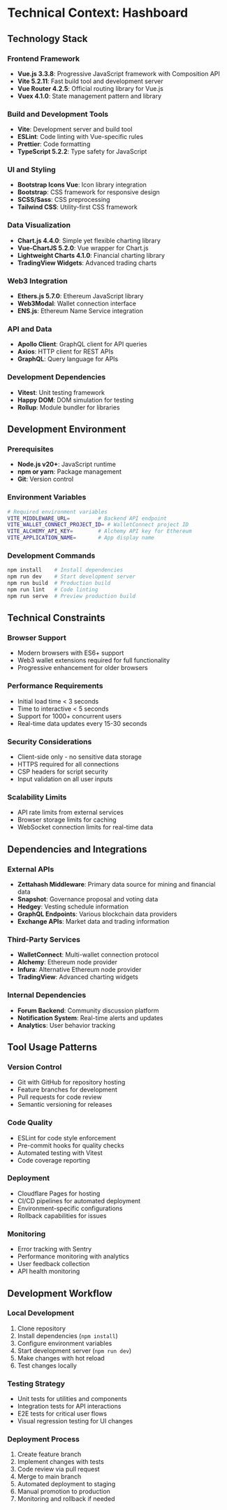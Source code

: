 # Technical Context: Hashboard

## Technology Stack

### Frontend Framework
- **Vue.js 3.3.8**: Progressive JavaScript framework with Composition API
- **Vite 5.2.11**: Fast build tool and development server
- **Vue Router 4.2.5**: Official routing library for Vue.js
- **Vuex 4.1.0**: State management pattern and library

### Build and Development Tools
- **Vite**: Development server and build tool
- **ESLint**: Code linting with Vue-specific rules
- **Prettier**: Code formatting
- **TypeScript 5.2.2**: Type safety for JavaScript

### UI and Styling
- **Bootstrap Icons Vue**: Icon library integration
- **Bootstrap**: CSS framework for responsive design
- **SCSS/Sass**: CSS preprocessing
- **Tailwind CSS**: Utility-first CSS framework

### Data Visualization
- **Chart.js 4.4.0**: Simple yet flexible charting library
- **Vue-ChartJS 5.2.0**: Vue wrapper for Chart.js
- **Lightweight Charts 4.1.0**: Financial charting library
- **TradingView Widgets**: Advanced trading charts

### Web3 Integration
- **Ethers.js 5.7.0**: Ethereum JavaScript library
- **Web3Modal**: Wallet connection interface
- **ENS.js**: Ethereum Name Service integration

### API and Data
- **Apollo Client**: GraphQL client for API queries
- **Axios**: HTTP client for REST APIs
- **GraphQL**: Query language for APIs

### Development Dependencies
- **Vitest**: Unit testing framework
- **Happy DOM**: DOM simulation for testing
- **Rollup**: Module bundler for libraries

## Development Environment

### Prerequisites
- **Node.js v20+**: JavaScript runtime
- **npm or yarn**: Package management
- **Git**: Version control

### Environment Variables
```bash
# Required environment variables
VITE_MIDDLEWARE_URL=         # Backend API endpoint
VITE_WALLET_CONNECT_PROJECT_ID= # WalletConnect project ID
VITE_ALCHEMY_API_KEY=        # Alchemy API key for Ethereum
VITE_APPLICATION_NAME=       # App display name
```

### Development Commands
```bash
npm install    # Install dependencies
npm run dev    # Start development server
npm run build  # Production build
npm run lint   # Code linting
npm run serve  # Preview production build
```

## Technical Constraints

### Browser Support
- Modern browsers with ES6+ support
- Web3 wallet extensions required for full functionality
- Progressive enhancement for older browsers

### Performance Requirements
- Initial load time < 3 seconds
- Time to interactive < 5 seconds
- Support for 1000+ concurrent users
- Real-time data updates every 15-30 seconds

### Security Considerations
- Client-side only - no sensitive data storage
- HTTPS required for all connections
- CSP headers for script security
- Input validation on all user inputs

### Scalability Limits
- API rate limits from external services
- Browser storage limits for caching
- WebSocket connection limits for real-time data

## Dependencies and Integrations

### External APIs
- **Zettahash Middleware**: Primary data source for mining and financial data
- **Snapshot**: Governance proposal and voting data
- **Hedgey**: Vesting schedule information
- **GraphQL Endpoints**: Various blockchain data providers
- **Exchange APIs**: Market data and trading information

### Third-Party Services
- **WalletConnect**: Multi-wallet connection protocol
- **Alchemy**: Ethereum node provider
- **Infura**: Alternative Ethereum node provider
- **TradingView**: Advanced charting widgets

### Internal Dependencies
- **Forum Backend**: Community discussion platform
- **Notification System**: Real-time alerts and updates
- **Analytics**: User behavior tracking

## Tool Usage Patterns

### Version Control
- Git with GitHub for repository hosting
- Feature branches for development
- Pull requests for code review
- Semantic versioning for releases

### Code Quality
- ESLint for code style enforcement
- Pre-commit hooks for quality checks
- Automated testing with Vitest
- Code coverage reporting

### Deployment
- Cloudflare Pages for hosting
- CI/CD pipelines for automated deployment
- Environment-specific configurations
- Rollback capabilities for issues

### Monitoring
- Error tracking with Sentry
- Performance monitoring with analytics
- User feedback collection
- API health monitoring

## Development Workflow

### Local Development
1. Clone repository
2. Install dependencies (`npm install`)
3. Configure environment variables
4. Start development server (`npm run dev`)
5. Make changes with hot reload
6. Test changes locally

### Testing Strategy
- Unit tests for utilities and components
- Integration tests for API interactions
- E2E tests for critical user flows
- Visual regression testing for UI changes

### Deployment Process
1. Create feature branch
2. Implement changes with tests
3. Code review via pull request
4. Merge to main branch
5. Automated deployment to staging
6. Manual promotion to production
7. Monitoring and rollback if needed
